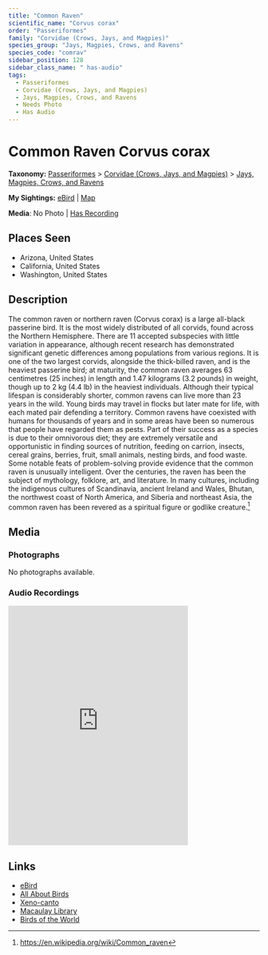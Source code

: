 ```yaml
---
title: "Common Raven"
scientific_name: "Corvus corax"
order: "Passeriformes"
family: "Corvidae (Crows, Jays, and Magpies)"
species_group: "Jays, Magpies, Crows, and Ravens"
species_code: "comrav"
sidebar_position: 128
sidebar_class_name: " has-audio"
tags: 
  - Passeriformes
  - Corvidae (Crows, Jays, and Magpies)
  - Jays, Magpies, Crows, and Ravens
  - Needs Photo
  - Has Audio
---
```


# Common Raven <span className='sci_name'>Corvus corax</span>

**Taxonomy:** [Passeriformes](/tags/passeriformes) > [Corvidae (Crows, Jays, and Magpies)](/tags/corvidae-crows-jays-and-magpies) > [Jays, Magpies, Crows, and Ravens](/tags/jays-magpies-crows-and-ravens)

**My Sightings:** [eBird](https://ebird.org/lifelist?r=world&time=life&spp=comrav) | [Map](/map?species_code=comrav)

**Media**: No Photo | [Has Recording](https://media.ebird.org/catalog?userId=USER4436073&taxonCode=comrav&mediaType=audio&view=grid)

## Places Seen

* Arizona, United States
* California, United States
* Washington, United States

## Description
The common raven or northern raven (Corvus corax) is a large all-black passerine bird. It is the most widely distributed of all corvids, found across the Northern Hemisphere. There are 11 accepted subspecies with little variation in appearance, although recent research has demonstrated significant genetic differences among populations from various regions. It is one of the two largest corvids, alongside the thick-billed raven, and is the heaviest passerine bird; at maturity, the common raven averages 63 centimetres (25 inches) in length and 1.47 kilograms (3.2 pounds) in weight, though up to 2 kg (4.4 lb) in the heaviest individuals. Although their typical lifespan is considerably shorter, common ravens can live more than 23 years in the wild. Young birds may travel in flocks but later mate for life, with each mated pair defending a territory.
Common ravens have coexisted with humans for thousands of years and in some areas have been so numerous that people have regarded them as pests. Part of their success as a species is due to their omnivorous diet; they are extremely versatile and opportunistic in finding sources of nutrition, feeding on carrion, insects, cereal grains, berries, fruit, small animals, nesting birds, and food waste. Some notable feats of problem-solving provide evidence that the common raven is unusually intelligent.
Over the centuries, the raven has been the subject of mythology, folklore, art, and literature. In many cultures, including the indigenous cultures of Scandinavia, ancient Ireland and Wales, Bhutan, the northwest coast of North America, and Siberia and northeast Asia, the common raven has been revered as a spiritual figure or godlike creature.[^1]

[^1]: https://en.wikipedia.org/wiki/Common_raven

## Media
### Photographs
No photographs available.

### Audio Recordings
<iframe src="https://macaulaylibrary.org/asset/626447257/embed" width="360" height="480" frameborder="0" allowfullscreen></iframe>

## Links
* [eBird](https://ebird.org/species/comrav) 
* [All About Birds](https://www.allaboutbirds.org/guide/comrav) 
* [Xeno-canto](https://www.xeno-canto.org/species/corvus-corax) 
* [Macaulay Library](https://search.macaulaylibrary.org/catalog?taxonCode=comrav&sort=rating_rank_desc)
* [Birds of the World](https://birdsoftheworld.org/bow/species/comrav)
